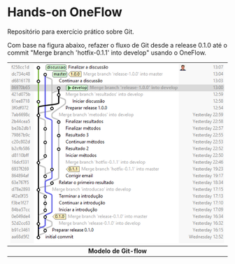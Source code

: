 # Hands-on OneFlow

Repositório para exercício prático sobre Git.

Com base na figura abaixo,
refazer o fluxo de Git 
desde a release 0.1.0 
até o commit "Merge branch 'hotfix-0.1.1' into develop" 
usando o OneFlow.

| ![](git-model@2x.png)  |
| :--------------------: |
| **Modelo de Git-flow** |

